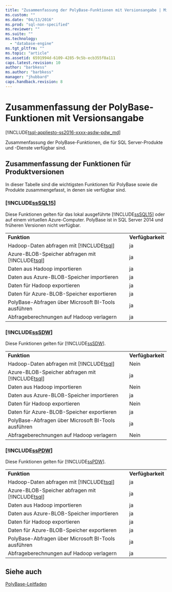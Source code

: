 ```yaml
---
title: "Zusammenfassung der PolyBase-Funktionen mit Versionsangabe | Microsoft Docs"
ms.custom: ""
ms.date: "04/13/2016"
ms.prod: "sql-non-specified"
ms.reviewer: ""
ms.suite: ""
ms.technology: 
  - "database-engine"
ms.tgt_pltfrm: ""
ms.topic: "article"
ms.assetid: 6591994d-6109-4285-9c5b-ecb355f8a111
caps.latest.revision: 10
author: "barbkess"
ms.author: "barbkess"
manager: "jhubbard"
caps.handback.revision: 8
---
```

# Zusammenfassung der PolyBase-Funktionen mit Versionsangabe
[!INCLUDE[tsql-appliesto-ss2016-xxxx-asdw-pdw_md](../../includes/tsql-appliesto-ss2016-xxxx-asdw-pdw-md.md)]

  Zusammenfassung der PolyBase-Funktionen, die für SQL Server-Produkte und -Dienste verfügbar sind.  
  
## Zusammenfassung der Funktionen für Produktversionen  
 In dieser Tabelle sind die wichtigsten Funktionen für PolyBase sowie die Produkte zusammengefasst, in denen sie verfügbar sind.  
  
### [!INCLUDE[ssSQL15](../../includes/sssql15-md.md)]  
 Diese Funktionen gelten für das lokal ausgeführte [!INCLUDE[ssSQL15](../../includes/sssql15-md.md)] oder auf einem virtuellen Azure-Computer.  PolyBase ist in SQL Server 2014 und früheren Versionen nicht verfügbar.  
  
|||  
|-|-|  
|**Funktion**|**Verfügbarkeit**|  
|Hadoop-Daten abfragen mit [!INCLUDE[tsql](../../includes/tsql-md.md)]|ja|  
|Azure-BLOB-Speicher abfragen mit [!INCLUDE[tsql](../../includes/tsql-md.md)]|ja|  
|Daten aus Hadoop importieren|ja|  
|Daten aus Azure-BLOB-Speicher importieren|ja|  
|Daten für Hadoop exportieren|ja|  
|Daten für Azure-BLOB-Speicher exportieren|ja|  
|PolyBase-Abfragen über Microsoft BI-Tools ausführen|ja|  
|Abfrageberechnungen auf Hadoop verlagern|ja|  
  
### [!INCLUDE[ssSDW](../../includes/sssdw-md.md)]  
 Diese Funktionen gelten für [!INCLUDE[ssSDW](../../includes/sssdw-md.md)].  
  
|||  
|-|-|  
|**Funktion**|**Verfügbarkeit**|  
|Hadoop-Daten abfragen mit [!INCLUDE[tsql](../../includes/tsql-md.md)]|Nein|  
|Azure-BLOB-Speicher abfragen mit [!INCLUDE[tsql](../../includes/tsql-md.md)]|ja|  
|Daten aus Hadoop importieren|Nein|  
|Daten aus Azure-BLOB-Speicher importieren|ja|  
|Daten für Hadoop exportieren|Nein|  
|Daten für Azure-BLOB-Speicher exportieren|ja|  
|PolyBase-Abfragen über Microsoft BI-Tools ausführen|ja|  
|Abfrageberechnungen auf Hadoop verlagern|Nein|  
  
### [!INCLUDE[ssPDW](../../includes/sspdw-md.md)]  
 Diese Funktionen gelten für [!INCLUDE[ssPDW](../../includes/sspdw-md.md)].  
  
|||  
|-|-|  
|**Funktion**|**Verfügbarkeit**|  
|Hadoop-Daten abfragen mit [!INCLUDE[tsql](../../includes/tsql-md.md)]|ja|  
|Azure-BLOB-Speicher abfragen mit [!INCLUDE[tsql](../../includes/tsql-md.md)]|ja|  
|Daten aus Hadoop importieren|ja|  
|Daten aus Azure-BLOB-Speicher importieren|ja|  
|Daten für Hadoop exportieren|ja|  
|Daten für Azure-BLOB-Speicher exportieren|ja|  
|PolyBase-Abfragen über Microsoft BI-Tools ausführen|ja|  
|Abfrageberechnungen auf Hadoop verlagern|ja|  
  
## Siehe auch  
 [PolyBase-Leitfaden](../../relational-databases/polybase/polybase-guide.md)  
  
  